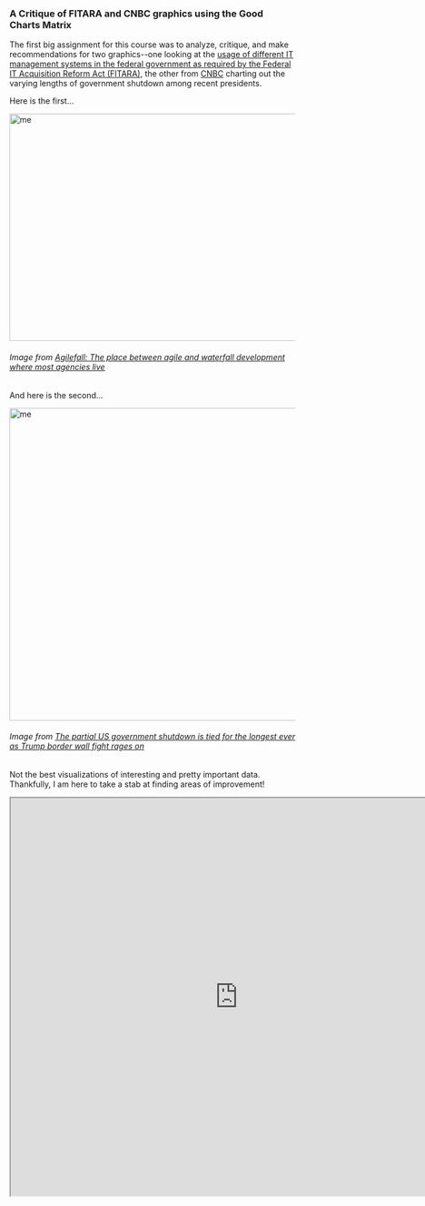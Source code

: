 ### A Critique of FITARA and CNBC graphics using the Good Charts Matrix

The first big assignment for this course was to analyze, critique, and make recommendations for two graphics--one looking at the [usage of different IT management systems in the federal government as required by the Federal IT Acquisition Reform Act (FITARA)](https://federalnewsnetwork.com/reporters-notebook-jason-miller/2020/06/agilefall-the-place-between-agile-and-waterfall-development-where-most-agencies-live/), the other from [CNBC](https://www.cnbc.com/2019/01/10/government-shutdown-ties-for-longest-ever-amid-border-wall-fight.html) charting out the varying lengths of government shutdown among recent presidents. 

Here is the first...

<img src="https://user-images.githubusercontent.com/98067398/156647031-062f2deb-1105-4703-b1cb-d3afe25291c5.jpeg" alt="me" width="650" height="400">

###### Image from [Agilefall: The place between agile and waterfall development where most agencies live](https://federalnewsnetwork.com/reporters-notebook-jason-miller/2020/06/agilefall-the-place-between-agile-and-waterfall-development-where-most-agencies-live/)

And here is the second...

<img src="https://user-images.githubusercontent.com/98067398/156647474-10458d27-8668-4979-baa2-92b650982318.PNG" alt="me" width="650" height="550">

###### Image from [The partial US government shutdown is tied for the longest ever as Trump border wall fight rages on](https://www.cnbc.com/2019/01/10/government-shutdown-ties-for-longest-ever-amid-border-wall-fight.html)

Not the best visualizations of interesting and pretty important data. Thankfully, I am here to take a stab at finding areas of improvement! 

<iframe src="https://docs.google.com/spreadsheets/d/e/2PACX-1vT6Cwqtm7Lx3isT_wssearwxjUYQeYD742CWPYGcBN2uIRntdWTyd4WDmcb2w46VnqTu0fUyZvi31h4/pubhtml?widget=true&amp;headers=false" width="800" height="700"></iframe>
